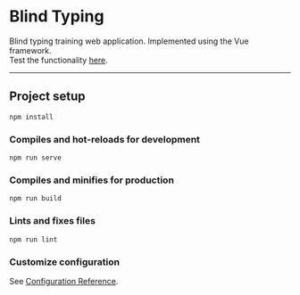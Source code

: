 # Blind Typing

Blind typing training web application. Implemented using the Vue framework.<br/>
Test the functionality [here](https://azzimandias.github.io/BlindTyping/).

---

## Project setup
```
npm install
```

### Compiles and hot-reloads for development
```
npm run serve
```

### Compiles and minifies for production
```
npm run build
```

### Lints and fixes files
```
npm run lint
```

### Customize configuration
See [Configuration Reference](https://cli.vuejs.org/config/).
